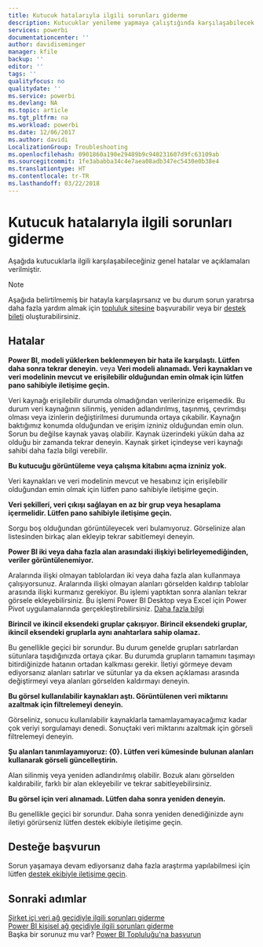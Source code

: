 ```yaml
---
title: Kutucuk hatalarıyla ilgili sorunları giderme
description: Kutucuklar yenileme yapmaya çalıştığında karşılaşabilecek genel hatalar
services: powerbi
documentationcenter: ''
author: davidiseminger
manager: kfile
backup: ''
editor: ''
tags: ''
qualityfocus: no
qualitydate: ''
ms.service: powerbi
ms.devlang: NA
ms.topic: article
ms.tgt_pltfrm: na
ms.workload: powerbi
ms.date: 12/06/2017
ms.author: davidi
LocalizationGroup: Troubleshooting
ms.openlocfilehash: 0901860a190e29489b9c940231607d9fc63109ab
ms.sourcegitcommit: 1fe3ababba34c4e7aea08adb347ec5430e0b38e4
ms.translationtype: HT
ms.contentlocale: tr-TR
ms.lasthandoff: 03/22/2018
---
```

# <a name="troubleshooting-tile-errors"></a>Kutucuk hatalarıyla ilgili sorunları giderme
Aşağıda kutucuklarla ilgili karşılaşabileceğiniz genel hatalar ve açıklamaları verilmiştir.

> [!NOTE]
> Aşağıda belirtilmemiş bir hatayla karşılaşırsanız ve bu durum sorun yaratırsa daha fazla yardım almak için [topluluk sitesine](http://community.powerbi.com/) başvurabilir veya bir [destek bileti](https://powerbi.microsoft.com/support/) oluşturabilirsiniz.
> 
> 

## <a name="errors"></a>Hatalar
**Power BI, modeli yüklerken beklenmeyen bir hata ile karşılaştı. Lütfen daha sonra tekrar deneyin.**
veya **Veri modeli alınamadı. Veri kaynakları ve veri modelinin mevcut ve erişilebilir olduğundan emin olmak için lütfen pano sahibiyle iletişime geçin.**

Veri kaynağı erişilebilir durumda olmadığından verilerinize erişemedik. Bu durum veri kaynağının silinmiş, yeniden adlandırılmış, taşınmış, çevrimdışı olması veya izinlerin değiştirilmesi durumunda ortaya çıkabilir. Kaynağın baktığımız konumda olduğundan ve erişim izniniz olduğundan emin olun. Sorun bu değilse kaynak yavaş olabilir. Kaynak üzerindeki yükün daha az olduğu bir zamanda tekrar deneyin. Kaynak şirket içindeyse veri kaynağı sahibi daha fazla bilgi verebilir.

**Bu kutucuğu görüntüleme veya çalışma kitabını açma izniniz yok.**

Veri kaynakları ve veri modelinin mevcut ve hesabınız için erişilebilir olduğundan emin olmak için lütfen pano sahibiyle iletişime geçin.

**Veri şekilleri, veri çıkışı sağlayan en az bir grup veya hesaplama içermelidir. Lütfen pano sahibiyle iletişime geçin.**

Sorgu boş olduğundan görüntüleyecek veri bulamıyoruz. Görselinize alan listesinden birkaç alan ekleyip tekrar sabitlemeyi deneyin.

**Power BI iki veya daha fazla alan arasındaki ilişkiyi belirleyemediğinden, veriler görüntülenemiyor.**

Aralarında ilişki olmayan tablolardan iki veya daha fazla alan kullanmaya çalışıyorsunuz. Aralarında ilişki olmayan alanları görselden kaldırıp tablolar arasında ilişki kurmanız gerekiyor. Bu işlemi yaptıktan sonra alanları tekrar görsele ekleyebilirsiniz. Bu işlemi Power BI Desktop veya Excel için Power Pivot uygulamalarında gerçekleştirebilirsiniz. [Daha fazla bilgi](desktop-create-and-manage-relationships.md)

**Birincil ve ikincil eksendeki gruplar çakışıyor. Birincil eksendeki gruplar, ikincil eksendeki gruplarla aynı anahtarlara sahip olamaz.**

Bu genellikle geçici bir sorundur. Bu durum genelde grupları satırlardan sütunlara taşıdığınızda ortaya çıkar. Bu durumda grupların tamamını taşımayı bitirdiğinizde hatanın ortadan kalkması gerekir. İletiyi görmeye devam ediyorsanız alanları satırlar ve sütunlar ya da eksen açıklaması arasında değiştirmeyi veya alanları görselden kaldırmayı deneyin.  

**Bu görsel kullanılabilir kaynakları aştı. Görüntülenen veri miktarını azaltmak için filtrelemeyi deneyin.**

Görseliniz, sonucu kullanılabilir kaynaklarla tamamlayamayacağımız kadar çok veriyi sorgulamayı denedi. Sonuçtaki veri miktarını azaltmak için görseli filtrelemeyi deneyin.

**Şu alanları tanımlayamıyoruz: {0}. Lütfen veri kümesinde bulunan alanları kullanarak görseli güncelleştirin.**

Alan silinmiş veya yeniden adlandırılmış olabilir. Bozuk alanı görselden kaldırabilir, farklı bir alan ekleyebilir ve tekrar sabitleyebilirsiniz.

**Bu görsel için veri alınamadı. Lütfen daha sonra yeniden deneyin.**

Bu genellikle geçici bir sorundur. Daha sonra yeniden denediğinizde aynı iletiyi görürseniz lütfen destek ekibiyle iletişime geçin.

## <a name="contact-support"></a>Desteğe başvurun
Sorun yaşamaya devam ediyorsanız daha fazla araştırma yapılabilmesi için lütfen [destek ekibiyle iletişime geçin](https://support.powerbi.com).

## <a name="next-steps"></a>Sonraki adımlar
[Şirket içi veri ağ geçidiyle ilgili sorunları giderme](service-gateway-onprem-tshoot.md)  
[Power BI kişisel ağ geçidiyle ilgili sorunları giderme](service-admin-troubleshooting-power-bi-personal-gateway.md)  
Başka bir sorunuz mu var? [Power BI Topluluğu'na başvurun](http://community.powerbi.com/)

